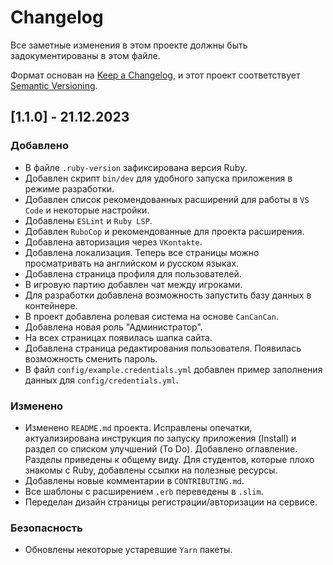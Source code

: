
# Changelog

Все заметные изменения в этом проекте должны быть задокументированы в этом файле.

Формат основан на [Keep a Changelog](https://keepachangelog.com/en/1.0.0/),
и этот проект соответствует [Semantic Versioning](https://semver.org/spec/v2.0.0.html).

## [1.1.0] - 21.12.2023

### Добавлено

- В файле `.ruby-version` зафиксирована версия Ruby.
- Добавлен скрипт `bin/dev` для удобного запуска приложения в режиме разработки.
- Добавлен список рекомендованных расширений для работы в `VS Code` и некоторые настройки.
- Добавлены `ESLint` и `Ruby LSP`.
- Добавлен `RuboCop` и рекомендованные для проекта расширения.
- Добавлена авторизация через `VKontakte`.
- Добавлена локализация. Теперь все страницы можно просматривать на английском и русском языках.
- Добавлена страница профиля для пользователей.
- В игровую партию добавлен чат между игроками.
- Для разработки добавлена возможность запустить базу данных в контейнере.
- В проект добавлена ролевая система на основе `CanCanCan`.
- Добавлена новая роль "Администратор".
- На всех страницах появилась шапка сайта.
- Добавлена страница редактирования пользователя. Появилась возможность сменить пароль.
- В файл `config/example.credentials.yml` добавлен пример заполнения данных для `config/credentials.yml`.

### Изменено

- Изменено `README.md` проекта. Исправлены опечатки, актуализирована инструкция по запуску приложения (Install) и раздел со списком улучшений (To Do). Добавлено оглавление. Разделы приведены к общему виду. Для студентов, которые плохо знакомы с Ruby, добавлены ссылки на полезные ресурсы.
- Добавлены новые комментарии в `CONTRIBUTING.md`.
- Все шаблоны с расширением `.erb` переведены в `.slim`.
- Переделан дизайн страницы регистрации/авторизации на сервисе.

### Безопасность

- Обновлены некоторые устаревшие `Yarn` пакеты.
